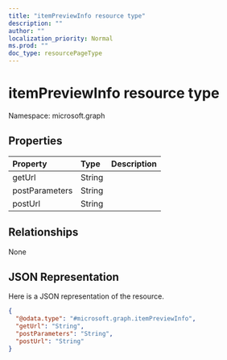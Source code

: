 ```yaml
---
title: "itemPreviewInfo resource type"
description: ""
author: ""
localization_priority: Normal
ms.prod: ""
doc_type: resourcePageType
---
```


# itemPreviewInfo resource type


Namespace: microsoft.graph



## Properties
|Property|Type|Description|
|:---|:---|:---|
|getUrl|String||
|postParameters|String||
|postUrl|String||

## Relationships
None

## JSON Representation
Here is a JSON representation of the resource.
<!-- {
  "blockType": "resource",
  "@odata.type": "microsoft.graph.itemPreviewInfo"
}
-->
``` json
{
  "@odata.type": "#microsoft.graph.itemPreviewInfo",
  "getUrl": "String",
  "postParameters": "String",
  "postUrl": "String"
}
```

